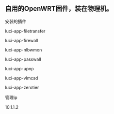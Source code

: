 
## 自用的OpenWRT固件，装在物理机。


安装的插件

luci-app-filetransfer

luci-app-firewall

luci-app-nlbwmon

luci-app-passwall

luci-app-upnp

luci-app-vlmcsd

luci-app-zerotier

管理ip

10.1.1.2